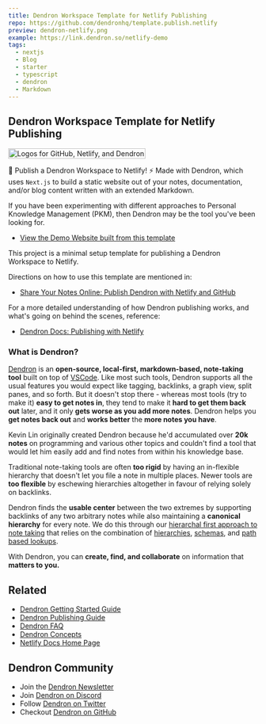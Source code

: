 ```yaml
---
title: Dendron Workspace Template for Netlify Publishing
repo: https://github.com/dendronhq/template.publish.netlify
preview: dendron-netlify.png
example: https://link.dendron.so/netlify-demo
tags:
  - nextjs
  - Blog
  - starter
  - typescript
  - dendron
  - Markdown
---
```


## Dendron Workspace Template for Netlify Publishing

<img src="https://org-dendron-public-assets.s3.amazonaws.com/images/blog-header-dendron-netlify.png" alt="Logos for GitHub, Netlify, and Dendron" style="width:fit-content;"/>

🌱 Publish a Dendron Workspace to Netlify! ⚡️ Made with Dendron, which uses `Next.js` to build a static website out of your notes, documentation, and/or blog content written with an extended Markdown.

If you have been experimenting with different approaches to Personal Knowledge Management (PKM), then Dendron may be the tool you've been looking for.

- [View the Demo Website built from this template](https://link.dendron.so/netlify-demo)

This project is a minimal setup template for publishing a Dendron Workspace to Netlify.

Directions on how to use this template are mentioned in:

- [Share Your Notes Online: Publish Dendron with Netlify and GitHub](https://blog.dendron.so/notes/7h7zZkjF4Yqz8XSrHS1je)

For a more detailed understanding of how Dendron publishing works, and what's going on behind the scenes, reference:

- [Dendron Docs: Publishing with Netlify](https://wiki.dendron.so/notes/yetuum6o9wZi6eVJQBbQb)

### What is Dendron?

[Dendron](https://dendron.so) is an **open-source, local-first, markdown-based, note-taking tool** built on top of [VSCode](https://code.visualstudio.com/). Like most such tools, Dendron supports all the usual features you would expect like tagging, backlinks, a graph view, split panes, and so forth. But it doesn't stop there - whereas most tools (try to make it) **easy to get notes in**, they tend to make it **hard to get them back out** later, and it only **gets worse as you add more notes**. Dendron helps you **get notes back out** and **works better** the **more notes you have**.

Kevin Lin originally created Dendron because he'd accumulated over **20k notes** on programming and various other topics and couldn't find a tool that would let him easily add and find notes from within his knowledge base.

Traditional note-taking tools are often **too rigid** by having an in-flexible hierarchy that doesn't let you file a note in multiple places. Newer tools are **too flexible** by eschewing hierarchies altogether in favour of relying solely on backlinks.

Dendron finds the **usable center** between the two extremes by supporting backlinks of any two arbitrary notes while also maintaining a **canonical hierarchy** for every note. We do this through our [hierarchal first approach to note taking](https://www.kevinslin.com/notes/3dd58f62-fee5-4f93-b9f1-b0f0f59a9b64/) that relies on the combination of [hierarchies](https://wiki.dendron.so/notes/f3a41725-c5e5-4851-a6ed-5f541054d409), [schemas](https://wiki.dendron.so/notes/c5e5adde-5459-409b-b34d-a0d75cbb1052), and [path based lookups](https://wiki.dendron.so/notes/a7c3a810-28c8-4b47-96a6-8156b1524af3).

With Dendron, you can **create, find, and collaborate** on information that **matters to you.**

## Related

* [Dendron Getting Started Guide](https://wiki.dendron.so/notes/678c77d9-ef2c-4537-97b5-64556d6337f1/)
* [Dendron Publishing Guide](https://wiki.dendron.so/notes/4ushYTDoX0TYQ1FDtGQSg/)
* [Dendron FAQ](https://wiki.dendron.so/notes/683740e3-70ce-4a47-a1f4-1f140e80b558/)
* [Dendron Concepts](https://wiki.dendron.so/notes/c6fd6bc4-7f75-4cbb-8f34-f7b99bfe2d50/)
* [Netlify Docs Home Page](https://docs.netlify.com/)

## Dendron Community

* Join the [Dendron Newsletter](https://link.dendron.so/newsletter)
* Join [Dendron on Discord](https://link.dendron.so/discord)
* Follow [Dendron on Twitter](https://link.dendron.so/twitter)
* Checkout [Dendron on GitHub](https://link.dendron.so/github)
